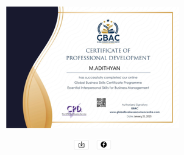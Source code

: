 <!DOCTYPE html>
<html lang="en">
<head>
    <meta charset="UTF-8">
    <meta name="viewport" content="width=device-width, initial-scale=1.0">
    <meta name="description" content="Essential Interpersonnel Skills for Business Management, Essential">
    <link rel="icon" href="images/x-icon.png">
    <meta property="og:title" content="Essential Interpersonnel Skills for Business Management, Essential">
</head>
<body style="display: flex; flex-direction: column; align-items: center; text-align: center;">
 <img src="https://github.com/ceo102/Essential-Interpersonnel-Skills-for-Business-Management/blob/main/GBAC/essential-interpersonal-skills-for-business-management.png" 
         alt="Essential Interpersonnel Skills for Business Management, Essential" 
         style="width: 90%; max-width: 800px; height: auto; margin: 20px 0;">
 <div style="display: flex; justify-content: center; gap: 20px; margin-top: 10px;">
        <a href="https://github.com/ceo102/Essential-Interpersonnel-Skills-for-Business-Management/blob/main/GBAC/essential-interpersonal-skills-for-business-management.png" title="Download certificate" download>
            <img src="https://github.com/ceo102/Essential-Interpersonnel-Skills-for-Business-Management/blob/main/GBAC/Screenshot%202025-02-25%20002627.png" 
                 title="Download certificate" width="39px" height="27px">
        </a>
        <a href="https://www.facebook.com/sharer/sharer.php?u=https://globalbusinessacumencentre.com/wp-content/uploads/learn-press-cert/10048fb26a16864cb815f931d5989d03.png" target="_blank">
            <img src="https://github.com/ceo102/Essential-Interpersonnel-Skills-for-Business-Management/blob/main/GBAC/Screenshot%202025-03-03%20203743.png" 
                 alt="Loading share social..." title="Loading share social..." width="39px" height="27px">
        </a>
    </div>
</body>
</html>
